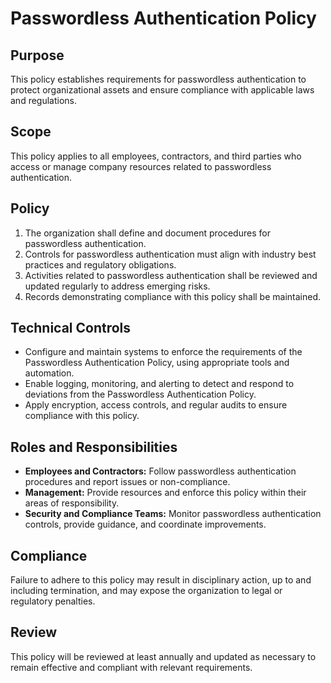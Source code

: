 # Passwordless Authentication Policy

## Purpose
This policy establishes requirements for passwordless authentication to protect organizational assets and ensure compliance with applicable laws and regulations.

## Scope
This policy applies to all employees, contractors, and third parties who access or manage company resources related to passwordless authentication.

## Policy
1. The organization shall define and document procedures for passwordless authentication.
2. Controls for passwordless authentication must align with industry best practices and regulatory obligations.
3. Activities related to passwordless authentication shall be reviewed and updated regularly to address emerging risks.
4. Records demonstrating compliance with this policy shall be maintained.

## Technical Controls
- Configure and maintain systems to enforce the requirements of the Passwordless Authentication Policy, using appropriate tools and automation.
- Enable logging, monitoring, and alerting to detect and respond to deviations from the Passwordless Authentication Policy.
- Apply encryption, access controls, and regular audits to ensure compliance with this policy.

## Roles and Responsibilities
- **Employees and Contractors:** Follow passwordless authentication procedures and report issues or non-compliance.
- **Management:** Provide resources and enforce this policy within their areas of responsibility.
- **Security and Compliance Teams:** Monitor passwordless authentication controls, provide guidance, and coordinate improvements.

## Compliance
Failure to adhere to this policy may result in disciplinary action, up to and including termination, and may expose the organization to legal or regulatory penalties.

## Review
This policy will be reviewed at least annually and updated as necessary to remain effective and compliant with relevant requirements.
